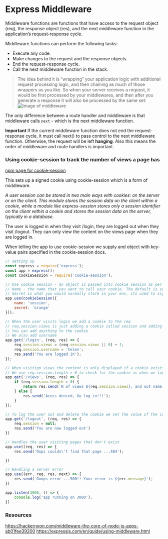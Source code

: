 # Express Middleware
Middleware functions are functions that have access to the request object (req), the response object (res), and the next middleware function in the application’s request-response cycle. 

Middleware functions can perform the following tasks:
- Execute any code.
- Make changes to the request and the response objects.
- End the request-response cycle.
- Call the next middleware function in the stack.

> The idea behind it is “wrapping” your application logic with additional request processing logic, and then chaining as much of those wrappers as you like. So when your server receives a request, it would be first processed by your middlewares, and then after you generate a response it will also be processed by the same set:
![image of middleware](http://dracony.org/wp-content/uploads/2015/03/middleware.png)


The only difference between a route handler and middleware is that middleware calls `next` - which is the next middleware function. 

**Important**
If the current middleware function does not end the request-response cycle, it must call next() to pass control to the next middleware function. Otherwise, the request will be left **hanging**.
Also this means the order of middleware and route handlers is important.


### Using cookie-session to track the number of views a page has
[npm page for cookie-session](https://www.npmjs.com/package/cookie-session)

This sets up a signed cookie using cookie-session which is a form of middleware. 

_A user session can be stored in two main ways with cookies: on the server or on the client. This module stores the session data on the client within a cookie, while a module like express-session stores only a session identifier on the client within a cookie and stores the session data on the server, typically in a database._



The user is logged in when they visit /login, they are logged out when they visit /logout. They can only view the content on the views page when they are logged in. 


When telling the app to use cookie-session we supply and object with key-value pairs specified in the cookie-session docs. 
```js
// setting up
const express = require('express');
const app = express();
const cookieSession = require('cookie-session');

// Use cookie session - an object is passed into cookie session as per the cookie session docs.
// Name - the name that you want to call your cookie. The default is session
// Secret is what you would normally store in your env, its used to sign the cookie
app.use(cookieSession({
    name: 'session',
    secret: 'orange'
}));

// When the user visits login we add a cookie to the req 
// req.session.views is just adding a cookie called session and adding a views property to it
// You can add anything to the cookie
// We also add username 
app.get('/login', (req, res) => {
    req.session.views = (req.session.views || 0) + 1;
    req.session.username = 'helen';
    res.send('You are logged in');
});

// When visitign views the content is only displayed if a cookie exists otherwise the user is told to log in 
// We use req.session.length > 0 to check for the cookie as when we logged our session cookie it was an empty object session{} and so had a length of 0
app.get('/views', (req, res) => {
    if (req.session.length > 0) {
        return res.send(`N of views ${req.session.views}, and out name is ${req.session.username}`);
    } else {
        res.send('Acess denied, Go log in!!!');
    }
});

// To log the user out and delete the cookie we set the value of the cookie to null
app.get('/logout', (req, res) => {
    req.session = null;
    res.send('You are now logged out')
})

// Handles the user visiting pages that don't exist
app.use((req, res) => {
    res.send('Oops couldn\'t find that page ...404');

})

// Handling a server error
app.use((err, req, res, next) => {
    res.send(`Ooops error ...500!! Your error is ${err.message}`);
})

app.listen(3000, () => {
    console.log('app running on 3000');
})
```

### Resources 
https://hackernoon.com/middleware-the-core-of-node-js-apps-ab01fee39200
https://expressjs.com/en/guide/using-middleware.html

